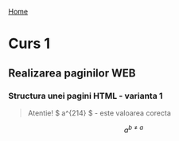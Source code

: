 [Home](/index.md)


<script type="text/javascript" async
  src="https://cdn.jsdelivr.net/npm/mathjax@3/es5/tex-mml-chtml.js">
</script>

# Curs 1

## Realizarea paginilor WEB

### Structura unei pagini HTML - varianta 1

> Atentie! $ a^{214} $ - este valoarea corecta

$$ a^{b\neq a} $$

